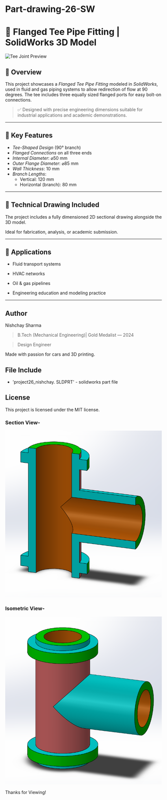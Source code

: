 # Part-drawing-26-SW

# 🔩 Flanged Tee Pipe Fitting | SolidWorks 3D Model

![Tee Joint Preview](insert-image-link-here)

## 📌 Overview

This project showcases a *Flanged Tee Pipe Fitting* modeled in *SolidWorks*, used in fluid and gas piping systems to allow redirection of flow at 90 degrees. The tee includes three equally sized flanged ports for easy bolt-on connections.

> ✅ Designed with precise engineering dimensions suitable for industrial applications and academic demonstrations.

---

## 🧱 Key Features

- *Tee-Shaped Design* (90° branch)
- *Flanged Connections* on all three ends
- *Internal Diameter*: ⌀50 mm
- *Outer Flange Diameter*: ⌀85 mm
- *Wall Thickness*: 10 mm
- *Branch Lengths*:
  - Vertical: 120 mm
  - Horizontal (branch): 80 mm

---

## 📐 Technical Drawing Included

The project includes a fully dimensioned 2D sectional drawing alongside the 3D model.  

Ideal for fabrication, analysis, or academic submission.

---

## 🎯 Applications

- Fluid transport systems

- HVAC networks

- Oil & gas pipelines

- Engineering education and modeling practice

---


 
## Author

Nishchay Sharma

>B.Tech (Mechanical Engineering)| Gold Medalist — 2024

>Design Engineer

Made with passion for cars and 3D printing. 

## File Include
- 'project26_nishchay.  SLDPRT' -
solidworks part file

## License
This project is licensed under the MIT license.


### Section View-
![Section View](26a.png)

### Isometric View-
![Isometric View](26b.png)

Thanks for Viewing!